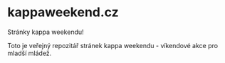# kappaweekend.cz
Stránky kappa weekendu!

Toto je veřejný repozitář stránek kappa weekendu - víkendové akce pro mladší mládež.
